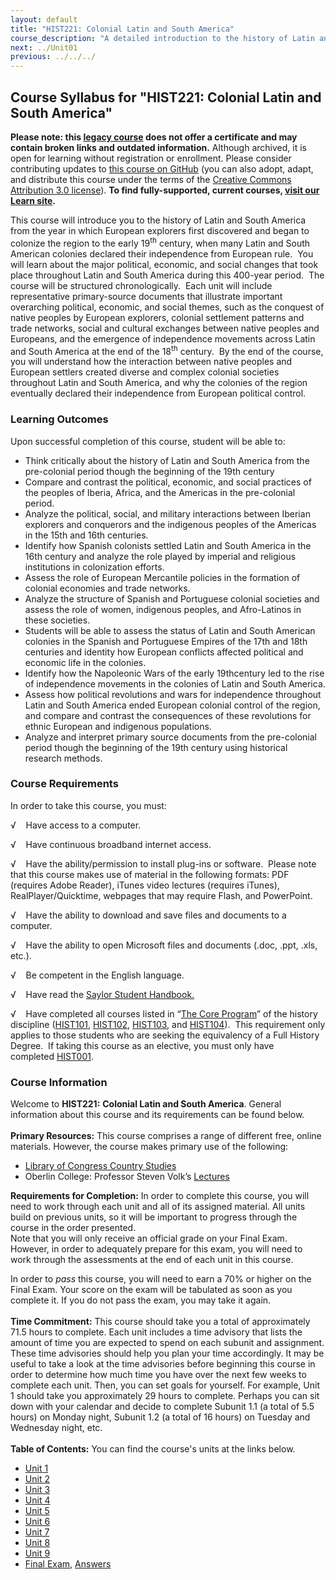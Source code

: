 ```yaml
---
layout: default
title: "HIST221: Colonial Latin and South America"
course_description: "A detailed introduction to the history of Latin and South America from the European discovery to the 19th century, with emphasis on indigenous Americans and European colonizers’ interactions and exchanges."
next: ../Unit01
previous: ../../../
---
```

Course Syllabus for "HIST221: Colonial Latin and South America"
---------------------------------------------------------------

**Please note: this [legacy course](https://sayloracademy.zendesk.com/hc/en-us/articles/206089967) does not offer a certificate and may contain 
broken links and outdated information.** Although archived, it is open 
for learning without registration or enrollment. Please consider contributing 
updates to [this course on GitHub](https://github.com/saylordotorg/course_hist221) 
(you can also adopt, adapt, and distribute this course under the terms of 
the [Creative Commons Attribution 3.0 license](http://creativecommons.org/licenses/by/3.0/)). **To find fully-supported, current courses, [visit our 
Learn site](https://learn.saylor.org).**

This course will introduce you to the history of Latin and South America
from the year in which European explorers first discovered and began to
colonize the region to the early 19<sup>th</sup> century, when many
Latin and South American colonies declared their independence from
European rule.  You will learn about the major political, economic, and
social changes that took place throughout Latin and South America during
this 400-year period.  The course will be structured chronologically. 
Each unit will include representative primary-source documents that
illustrate important overarching political, economic, and social themes,
such as the conquest of native peoples by European explorers, colonial
settlement patterns and trade networks, social and cultural exchanges
between native peoples and Europeans, and the emergence of independence
movements across Latin and South America at the end of the
18<sup>th</sup> century.  By the end of the course, you will understand
how the interaction between native peoples and European settlers created
diverse and complex colonial societies throughout Latin and South
America, and why the colonies of the region eventually declared their
independence from European political control.

### Learning Outcomes

Upon successful completion of this course, student will be able to:  

-   Think critically about the history of Latin and South America from
    the pre-colonial period though the beginning of the 19th century
-   Compare and contrast the political, economic, and social practices
    of the peoples of Iberia, Africa, and the Americas in the
    pre-colonial period.
-   Analyze the political, social, and military interactions between
    Iberian explorers and conquerors and the indigenous peoples of the
    Americas in the 15th and 16th centuries.
-   Identify how Spanish colonists settled Latin and South America in
    the 16th century and analyze the role played by imperial and
    religious institutions in colonization efforts.
-   Assess the role of European Mercantile policies in the formation of
    colonial economies and trade networks.
-   Analyze the structure of Spanish and Portuguese colonial societies
    and assess the role of women, indigenous peoples, and Afro-Latinos
    in these societies.
-   Students will be able to assess the status of Latin and South
    American colonies in the Spanish and Portuguese Empires of the 17th
    and 18th centuries and identity how European conflicts affected
    political and economic life in the colonies.
-   Identify how the Napoleonic Wars of the early 19thcentury led to the
    rise of independence movements in the colonies of Latin and South
    America.
-   Assess how political revolutions and wars for independence
    throughout Latin and South America ended European colonial control
    of the region, and compare and contrast the consequences of these
    revolutions for ethnic European and indigenous populations.
-   Analyze and interpret primary source documents from the pre-colonial
    period though the beginning of the 19th century using historical
    research methods.

### Course Requirements

In order to take this course, you must:  
  
 √    Have access to a computer.  
  
 √    Have continuous broadband internet access.  
  
 √    Have the ability/permission to install plug-ins or software. 
Please note that this course makes use of material in the following
formats: PDF (requires Adobe Reader), iTunes video lectures (requires
iTunes), RealPlayer/Quicktime, webpages that may require Flash, and
PowerPoint.  
  
 √    Have the ability to download and save files and documents to a
computer.  
  
 √    Have the ability to open Microsoft files and documents (.doc,
.ppt, .xls, etc.).  
  
 √    Be competent in the English language.  
  
 √    Have read the [Saylor Student
Handbook.](https://resources.saylor.org/wwwresources/archived/site/wp-content/uploads/2012/05/Saylor-StudentHandbook.pdf)  
  
 √    Have completed all courses listed in “[The Core
Program](http://www.saylor.org/majors/history/)” of the history
discipline ([HIST101](http://www.saylor.org/courses/hist101/),
[HIST102](http://www.saylor.org/courses/hist102/),
[HIST103](http://www.saylor.org/courses/hist103/), and
[HIST104](http://www.saylor.org/courses/hist104/)).  This requirement
only applies to those students who are seeking the equivalency of a Full
History Degree.  If taking this course as an elective, you must only
have completed [HIST001](http://saylor.org/hist001).

### Course Information

Welcome to **HIST221:** **Colonial Latin and South America**. General
information about this course and its requirements can be found below.  
    
 **Primary Resources:** This course comprises a range of different free,
online materials. However, the course makes primary use of the
following:  

-   [Library of Congress Country Studies](http://countrystudies.us/)
-   Oberlin College: Professor Steven Volk’s
    [Lectures](http://vimeo.com/user2292742)

**Requirements for Completion:** In order to complete this course, you
will need to work through each unit and all of its assigned material.
All units build on previous units, so it will be important to progress
through the course in the order presented.  
 Note that you will only receive an official grade on your Final Exam.
However, in order to adequately prepare for this exam, you will need to
work through the assessments at the end of each unit in this course.   
  
 In order to *pass* this course, you will need to earn a 70% or higher
on the Final Exam. Your score on the exam will be tabulated as soon as
you complete it. If you do not pass the exam, you may take it again.   
    
 **Time Commitment:** This course should take you a total of
approximately 71.5 hours to complete. Each unit includes a time advisory
that lists the amount of time you are expected to spend on each subunit
and assignment. These time advisories should help you plan your time
accordingly. It may be useful to take a look at the time advisories
before beginning this course in order to determine how much time you
have over the next few weeks to complete each unit. Then, you can set
goals for yourself. For example, Unit 1 should take you approximately 29
hours to complete. Perhaps you can sit down with your calendar and
decide to complete Subunit 1.1 (a total of 5.5 hours) on Monday night,
Subunit 1.2 (a total of 16 hours) on Tuesday and Wednesday night, etc.  
    
**Table of Contents:** You can find the course's units at the links below.

- [Unit 1](https://legacy.saylor.org/hist221/Unit01/)
- [Unit 2](https://legacy.saylor.org/hist221/Unit02/)
- [Unit 3](https://legacy.saylor.org/hist221/Unit03/)
- [Unit 4](https://legacy.saylor.org/hist221/Unit04/)
- [Unit 5](https://legacy.saylor.org/hist221/Unit05/)
- [Unit 6](https://legacy.saylor.org/hist221/Unit06/)
- [Unit 7](https://legacy.saylor.org/hist221/Unit07/)
- [Unit 8](https://legacy.saylor.org/hist221/Unit08/)
- [Unit 9](https://legacy.saylor.org/hist221/Unit09/)
- [Final Exam](http://saylordotorg.github.io/LegacyExams/HIST/HIST221/HIST221-FinalExam.html), [Answers](http://saylordotorg.github.io/LegacyExams/HIST/HIST221/HIST221-FinalExam-Answers.html)

